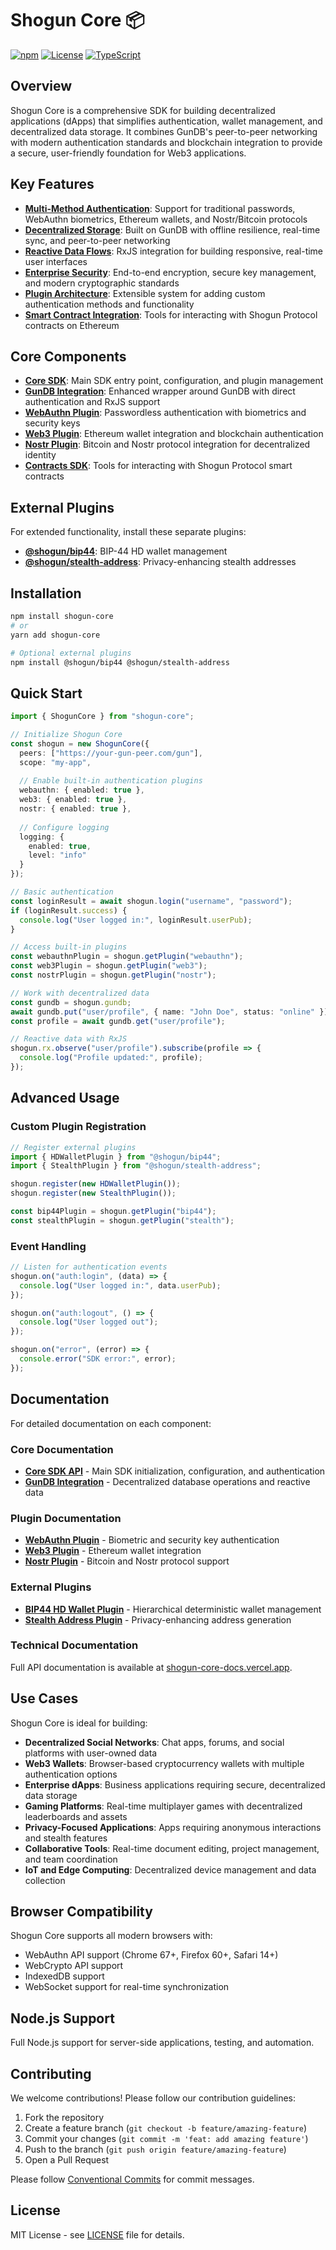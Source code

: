 # Shogun Core 📦

[![npm](https://img.shields.io/badge/npm-v1.2.5-blue)](https://www.npmjs.com/package/shogun-core)
[![License](https://img.shields.io/badge/license-MIT-yellow)](https://opensource.org/licenses/MIT)
[![TypeScript](https://img.shields.io/badge/TypeScript-5.3.3-blue)](https://www.typescriptlang.org/)

## Overview

Shogun Core is a comprehensive SDK for building decentralized applications (dApps) that simplifies authentication, wallet management, and decentralized data storage. It combines GunDB's peer-to-peer networking with modern authentication standards and blockchain integration to provide a secure, user-friendly foundation for Web3 applications.

## Key Features

- **[Multi-Method Authentication](wiki/core.md#authentication)**: Support for traditional passwords, WebAuthn biometrics, Ethereum wallets, and Nostr/Bitcoin protocols
- **[Decentralized Storage](wiki/gundb.md)**: Built on GunDB with offline resilience, real-time sync, and peer-to-peer networking
- **[Reactive Data Flows](wiki/gundb.md#reactive-programming-with-rxjs)**: RxJS integration for building responsive, real-time user interfaces
- **[Enterprise Security](wiki/core.md#security)**: End-to-end encryption, secure key management, and modern cryptographic standards
- **[Plugin Architecture](wiki/core.md#plugin-system)**: Extensible system for adding custom authentication methods and functionality
- **[Smart Contract Integration](wiki/contracts.md)**: Tools for interacting with Shogun Protocol contracts on Ethereum

## Core Components

- **[Core SDK](wiki/core.md)**: Main SDK entry point, configuration, and plugin management
- **[GunDB Integration](wiki/gundb.md)**: Enhanced wrapper around GunDB with direct authentication and RxJS support
- **[WebAuthn Plugin](wiki/webauthn.md)**: Passwordless authentication with biometrics and security keys
- **[Web3 Plugin](wiki/web3.md)**: Ethereum wallet integration and blockchain authentication
- **[Nostr Plugin](wiki/nostr.md)**: Bitcoin and Nostr protocol integration for decentralized identity
- **[Contracts SDK](wiki/contracts.md)**: Tools for interacting with Shogun Protocol smart contracts

## External Plugins

For extended functionality, install these separate plugins:

- **[@shogun/bip44](https://github.com/scobru/shogun-BIP44)**: BIP-44 HD wallet management
- **[@shogun/stealth-address](https://github.com/scobru/shogun-stealth-address)**: Privacy-enhancing stealth addresses

## Installation

```bash
npm install shogun-core
# or
yarn add shogun-core

# Optional external plugins
npm install @shogun/bip44 @shogun/stealth-address
```

## Quick Start

```typescript
import { ShogunCore } from "shogun-core";

// Initialize Shogun Core
const shogun = new ShogunCore({
  peers: ["https://your-gun-peer.com/gun"],
  scope: "my-app",
  
  // Enable built-in authentication plugins
  webauthn: { enabled: true },
  web3: { enabled: true },
  nostr: { enabled: true },
  
  // Configure logging
  logging: {
    enabled: true,
    level: "info"
  }
});

// Basic authentication
const loginResult = await shogun.login("username", "password");
if (loginResult.success) {
  console.log("User logged in:", loginResult.userPub);
}

// Access built-in plugins
const webauthnPlugin = shogun.getPlugin("webauthn");
const web3Plugin = shogun.getPlugin("web3");
const nostrPlugin = shogun.getPlugin("nostr");

// Work with decentralized data
const gundb = shogun.gundb;
await gundb.put("user/profile", { name: "John Doe", status: "online" });
const profile = await gundb.get("user/profile");

// Reactive data with RxJS
shogun.rx.observe("user/profile").subscribe(profile => {
  console.log("Profile updated:", profile);
});
```

## Advanced Usage

### Custom Plugin Registration

```typescript
// Register external plugins
import { HDWalletPlugin } from "@shogun/bip44";
import { StealthPlugin } from "@shogun/stealth-address";

shogun.register(new HDWalletPlugin());
shogun.register(new StealthPlugin());

const bip44Plugin = shogun.getPlugin("bip44");
const stealthPlugin = shogun.getPlugin("stealth");
```

### Event Handling

```typescript
// Listen for authentication events
shogun.on("auth:login", (data) => {
  console.log("User logged in:", data.userPub);
});

shogun.on("auth:logout", () => {
  console.log("User logged out");
});

shogun.on("error", (error) => {
  console.error("SDK error:", error);
});
```

## Documentation

For detailed documentation on each component:

### Core Documentation
- **[Core SDK API](wiki/core.md)** - Main SDK initialization, configuration, and authentication
- **[GunDB Integration](wiki/gundb.md)** - Decentralized database operations and reactive data

### Plugin Documentation
- **[WebAuthn Plugin](wiki/webauthn.md)** - Biometric and security key authentication
- **[Web3 Plugin](wiki/web3.md)** - Ethereum wallet integration
- **[Nostr Plugin](wiki/nostr.md)** - Bitcoin and Nostr protocol support

### External Plugins
- **[BIP44 HD Wallet Plugin](https://github.com/scobru/shogun-BIP44)** - Hierarchical deterministic wallet management
- **[Stealth Address Plugin](https://github.com/scobru/shogun-stealth-address)** - Privacy-enhancing address generation

### Technical Documentation
Full API documentation is available at [shogun-core-docs.vercel.app](https://shogun-core-docs.vercel.app/).

## Use Cases

Shogun Core is ideal for building:

- **Decentralized Social Networks**: Chat apps, forums, and social platforms with user-owned data
- **Web3 Wallets**: Browser-based cryptocurrency wallets with multiple authentication options
- **Enterprise dApps**: Business applications requiring secure, decentralized data storage
- **Gaming Platforms**: Real-time multiplayer games with decentralized leaderboards and assets
- **Privacy-Focused Applications**: Apps requiring anonymous interactions and stealth features
- **Collaborative Tools**: Real-time document editing, project management, and team coordination
- **IoT and Edge Computing**: Decentralized device management and data collection

## Browser Compatibility

Shogun Core supports all modern browsers with:
- WebAuthn API support (Chrome 67+, Firefox 60+, Safari 14+)
- WebCrypto API support
- IndexedDB support
- WebSocket support for real-time synchronization

## Node.js Support

Full Node.js support for server-side applications, testing, and automation.

## Contributing

We welcome contributions! Please follow our contribution guidelines:

1. Fork the repository
2. Create a feature branch (`git checkout -b feature/amazing-feature`)
3. Commit your changes (`git commit -m 'feat: add amazing feature'`)
4. Push to the branch (`git push origin feature/amazing-feature`)
5. Open a Pull Request

Please follow [Conventional Commits](https://conventionalcommits.org/) for commit messages.

## License

MIT License - see [LICENSE](LICENSE) file for details.
